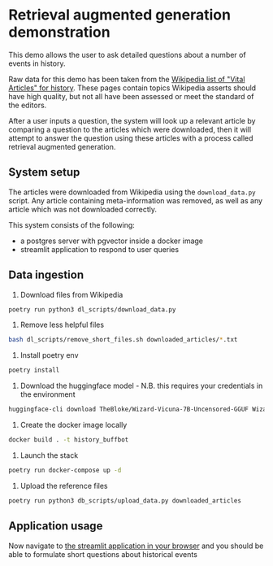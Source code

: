# Retrieval augmented generation demonstration

This demo allows the user to ask detailed questions about a number of events in history.

Raw data for this demo has been taken from the [Wikipedia list of "Vital Articles" for history](https://en.wikipedia.org/wiki/Wikipedia:Vital_articles/Level/4/History).
These pages contain topics Wikipedia asserts should have high quality, but not all have been assessed or meet the standard of the editors.

After a user inputs a question, the system will look up a relevant article by comparing a question to the articles which were downloaded, then it will attempt to answer the question using these articles with a process called retrieval augmented generation.

## System setup

The articles were downloaded from Wikipedia using the `download_data.py` script. Any article containing meta-information was removed, as well as any article which was not downloaded correctly.

This system consists of the following:
- a postgres server with pgvector inside a docker image
- streamlit application to respond to user queries


## Data ingestion

1. Download files from Wikipedia
```bash
poetry run python3 dl_scripts/download_data.py
```
1. Remove less helpful files
```bash
bash dl_scripts/remove_short_files.sh downloaded_articles/*.txt
```
1. Install poetry env
```bash
poetry install
```
1. Download the huggingface model - N.B. this requires your credentials in the environment
```bash
huggingface-cli download TheBloke/Wizard-Vicuna-7B-Uncensored-GGUF Wizard-Vicuna-7B-Uncensored.Q4_K_M.gguf --local-dir models --local-dir-use-symlinks False
```
1. Create the docker image locally
```bash
docker build . -t history_buffbot
```
1. Launch the stack
```bash
poetry run docker-compose up -d
```
1. Upload the reference files
```bash
poetry run python3 db_scripts/upload_data.py downloaded_articles
```

## Application usage

Now navigate to [the streamlit application in your browser](http://localhost:8501) and you should be able to formulate short questions about historical events 